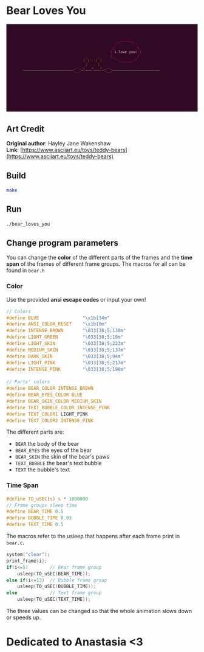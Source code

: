 # Bear Loves You
![bear peeking from under the table saying "i love you"](.md_img/bear.png "Bear")

## Art Credit
**Original author**: Hayley Jane Wakenshaw \
**Link**: [https://www.asciiart.eu/toys/teddy-bears](https://www.asciiart.eu/toys/teddy-bears)

## Build
```bash
make
```

## Run
```bash
./bear_loves_you
```

## Change program parameters
You can change the **color** of the different parts of the frames and the **time span** of the frames of different frame groups. The macros for all can be found in `bear.h`

### Color
Use the provided **ansi escape codes** or input your own!
```c
// Colors
#define BLUE                "\x1b[34m"
#define ANSI_COLOR_RESET    "\x1b[0m"
#define INTENSE_BROWN       "\033[38;5;130m"
#define LIGHT_GREEN         "\033[38;5;10m"
#define LIGHT_SKIN          "\033[38;5;223m"
#define MEDIUM_SKIN         "\033[38;5;137m"
#define DARK_SKIN           "\033[38;5;94m" 
#define LIGHT_PINK          "\033[38;5;217m" 
#define INTENSE_PINK        "\033[38;5;198m" 

// Parts' colors
#define BEAR_COLOR INTENSE_BROWN
#define BEAR_EYES_COLOR BLUE
#define BEAR_SKIN_COLOR MEDIUM_SKIN
#define TEXT_BUBBLE_COLOR INTENSE_PINK
#define TEXT_COLOR1 LIGHT_PINK
#define TEXT_COLOR2 INTENSE_PINK
```

The different parts are:
- `BEAR` the body of the bear
- `BEAR_EYES` the eyes of the bear
- `BEAR_SKIN` the skin of the bear's paws
- `TEXT_BUBBLE` the bear's text bubble
- `TEXT` the bubble's text

### Time Span
```c
#define TO_uSEC(s) s * 1000000
// Frame groups sleep time
#define BEAR_TIME 0.5
#define BUBBLE_TIME 0.03
#define TEXT_TIME 0.5
```
The macros refer to the usleep that happens after each frame print in `bear.c`.
```c
system("clear");
print_frame(i);
if(i<=5)        // Bear frame group
    usleep(TO_uSEC(BEAR_TIME));
else if(i<=13)  // Bubble frame group
    usleep(TO_uSEC(BUBBLE_TIME));
else            // Text frame group
    usleep(TO_uSEC(TEXT_TIME));
```
The three values can be changed so that the whole animation slows down or speeds up.

# Dedicated to Anastasia <3
